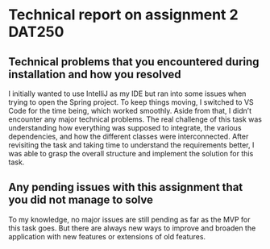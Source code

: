 # Technical report on assignment 2 DAT250

## Technical problems that you encountered during installation and how you resolved
I initially wanted to use IntelliJ as my IDE but ran into some issues when trying to open the Spring project. To keep things moving, I switched to VS Code for the time being, which worked smoothly. Aside from that, I didn’t encounter any major technical problems. The real challenge of this task was understanding how everything was supposed to integrate, the various dependencies, and how the different classes were interconnected. After revisiting the task and taking time to understand the requirements better, I was able to grasp the overall structure and implement the solution for this task.

## Any pending issues with this assignment that you did not manage to solve
To my knowledge, no major issues are still pending as far as the MVP for this task goes. But there are always new ways to improve and broaden the application with new features or extensions of old features.

